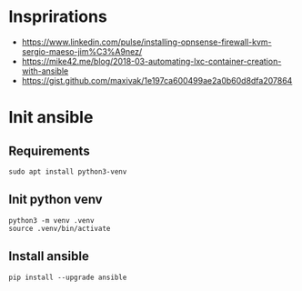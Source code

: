 # Insprirations
 - https://www.linkedin.com/pulse/installing-opnsense-firewall-kvm-sergio-maeso-jim%C3%A9nez/
 - https://mike42.me/blog/2018-03-automating-lxc-container-creation-with-ansible
 - https://gist.github.com/maxivak/1e197ca600499ae2a0b60d8dfa207864

# Init ansible

## Requirements
```
sudo apt install python3-venv
```
## Init python venv
```
python3 -m venv .venv
source .venv/bin/activate
```
## Install ansible
```
pip install --upgrade ansible
```